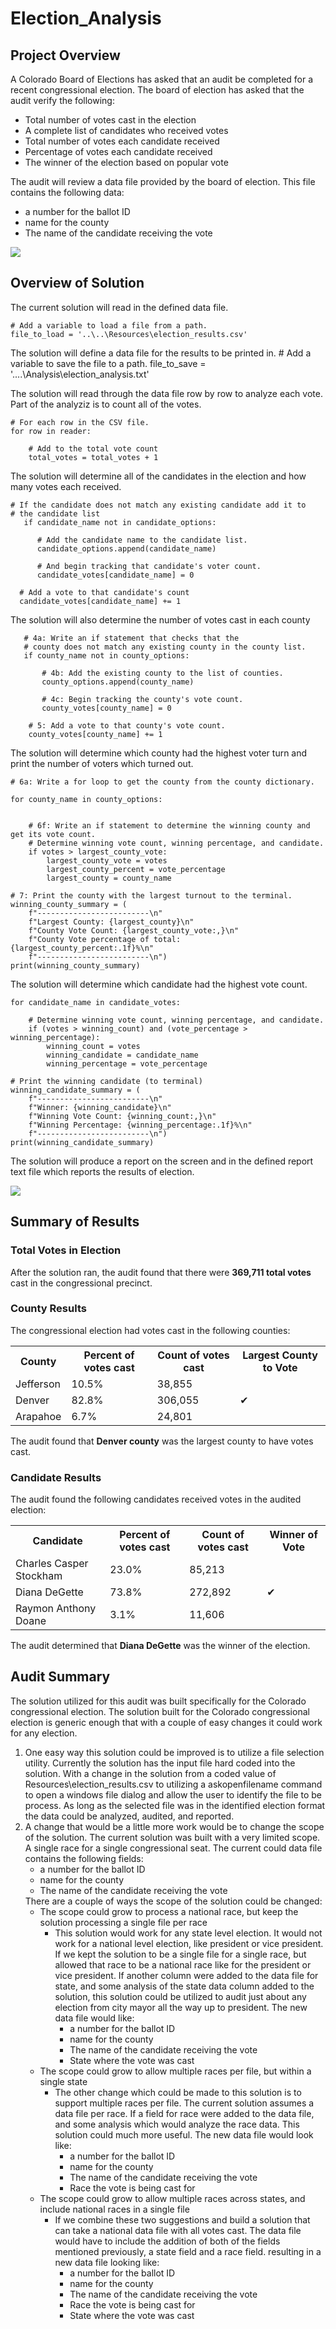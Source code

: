 # Election_Analysis

## Project Overview
A Colorado Board of Elections has asked that an audit be completed for a recent congressional election. The board of election has asked that the audit verify the following:

- Total number of votes cast in the election
- A complete list of candidates who received votes
- Total number of votes each candidate received
- Percentage of votes each candidate received
- The winner of the election based on popular vote

The audit will review a data file provided by the board of election. This file contains the following data:

- a number for the ballot ID
- name for the county
- The name of the candidate receiving the vote


![](Resources/data-3-3-1-first-10-rows.png)

## Overview of Solution

The current solution will read in the defined data file.

    # Add a variable to load a file from a path.
	file_to_load = '..\..\Resources\election_results.csv'

The solution will define a data file for the results to be printed in.
    # Add a variable to save the file to a path.
	file_to_save = '..\..\Analysis\election_analysis.txt'

The solution will read through the data file row by row to analyze each vote. Part of the analyziz is to count all of the votes.

    # For each row in the CSV file.
    for row in reader:

        # Add to the total vote count
        total_votes = total_votes + 1

The solution will determine all of the candidates in the election and how many votes each received.

    # If the candidate does not match any existing candidate add it to
    # the candidate list
       if candidate_name not in candidate_options:

          # Add the candidate name to the candidate list.
          candidate_options.append(candidate_name)

          # And begin tracking that candidate's voter count.
          candidate_votes[candidate_name] = 0

      # Add a vote to that candidate's count
      candidate_votes[candidate_name] += 1

The solution will also determine the number of votes cast in each county 

       # 4a: Write an if statement that checks that the
       # county does not match any existing county in the county list.
       if county_name not in county_options:

           # 4b: Add the existing county to the list of counties.
           county_options.append(county_name)

           # 4c: Begin tracking the county's vote count.
           county_votes[county_name] = 0

        # 5: Add a vote to that county's vote count.
        county_votes[county_name] += 1

The solution will determine which county had the highest voter turn and print the number of voters which turned out.

	# 6a: Write a for loop to get the county from the county dictionary.

    for county_name in county_options:

                
        # 6f: Write an if statement to determine the winning county and get its vote count.
        # Determine winning vote count, winning percentage, and candidate.
        if votes > largest_county_vote:
            largest_county_vote = votes
            largest_county_percent = vote_percentage
            largest_county = county_name

    # 7: Print the county with the largest turnout to the terminal.
    winning_county_summary = (
        f"-------------------------\n"
        f"Largest County: {largest_county}\n"
        f"County Vote Count: {largest_county_vote:,}\n"
        f"County Vote percentage of total: {largest_county_percent:.1f}%\n"
        f"-------------------------\n")
    print(winning_county_summary)
 
The solution will determine which candidate had the highest vote count.

	for candidate_name in candidate_votes:

        # Determine winning vote count, winning percentage, and candidate.
        if (votes > winning_count) and (vote_percentage > winning_percentage):
            winning_count = votes
            winning_candidate = candidate_name
            winning_percentage = vote_percentage

    # Print the winning candidate (to terminal)
    winning_candidate_summary = (
        f"-------------------------\n"
        f"Winner: {winning_candidate}\n"
        f"Winning Vote Count: {winning_count:,}\n"
        f"Winning Percentage: {winning_percentage:.1f}%\n"
        f"-------------------------\n")
    print(winning_candidate_summary)

The solution will produce a report on the screen and in the defined report text file which reports the results of election.


![](Resources/Election_report.jpg)




## Summary of Results

### Total Votes in Election
After the solution ran, the audit found that there were **369,711 total votes** cast in the congressional precinct. 

### County Results
The congressional election had votes cast in the following counties: 

<table>
<tr>
<th>County</th>
<th>Percent of votes cast</th>
<th>Count of votes cast</th>
<th>Largest County to Vote</th>
</tr>
<tr>
<td>Jefferson</td>
<td>10.5%</td>
<td>38,855</td>
<td></td>
</tr>
<tr>
<td>Denver</td>
<td>82.8%</td>
<td>306,055</td>
<td>&#10004</td>
</tr>
<tr>
<td>Arapahoe</td>
<td>6.7%</td>
<td>24,801</td>
<td></td>
</tr>
</table>

The audit found that **Denver county** was the largest county to have votes cast.

### Candidate Results

The audit found the following candidates received votes in the audited election:

<table>
<tr>
<th>Candidate </th>
<th>Percent of votes cast</th>
<th>Count of votes cast</th>
<th>Winner of Vote</th>
</tr>
<tr>
<td>Charles Casper Stockham</td>
<td>23.0%</td>
<td>85,213</td>
<td></td>
</tr>
<tr>
<td>Diana DeGette</td>
<td>73.8%</td>
<td>272,892</td>
<td>&#10004</td>
</tr>
<tr>
<td>Raymon Anthony Doane</td>
<td>3.1%</td>
<td>11,606</td>
<td></td>
</tr>
</table>


The audit determined that **Diana DeGette** was the winner of the election.

## Audit Summary

The solution utilized for this audit was built specifically for the Colorado congressional election. The solution built for the Colorado congressional election is generic enough that with a couple of easy changes it could work for any election.

<ol>
<li>One easy way this solution could be improved is to utilize a file selection utility. Currently the solution has the input file hard coded into the solution. With a change in the solution from  a coded value of Resources\election_results.csv to utilizing a askopenfilename command to open a windows file dialog and allow the user to identify the file to be process. As long as the selected file was in the identified election format the data could be analyzed, audited, and reported.</li>
<li>A change that would be a little more work would be to change the scope of the solution. The current solution was built with a very limited scope. A single race for a single congressional seat. The current  could data file contains the following fields:
<ul>
<li>a number for the ballot ID</li>
<li>name for the county</li>
<li>The name of the candidate receiving the vote</li>
</ul>
There are a couple of ways the scope of the solution could be changed:
<ul>
<li>The scope could grow to process a national race, but keep the solution processing a single file per race
<ul>
<li>This solution would work for any state level election. It would not work for a national level election, like president or vice president. If we kept the solution to be a single file for a single race, but allowed that race to be a national race like for the president or vice president. If another column were added to the data file for state, and some analysis of the state data column added to the solution, this solution could be utilized to audit just about any election from city mayor all the way up to president. The new data file would like:
<ul>
<li>a number for the ballot ID</li>
<li>name for the county</li>
<li>The name of the candidate receiving the vote</li>
<li>State where the vote was cast</li>
</ul>
</ul>
<li>The scope could grow to allow multiple races per file, but within a single state
<ul>
<li>The other change which could be made to this solution is to support multiple races per file. The current  solution assumes a data file per race. If a field for race were added to the data file, and some analysis which would analyze the race data. This solution could much more useful. The new data file would look like:
<ul>
<li>a number for the ballot ID</li>
<li>name for the county</li>
<li>The name of the candidate receiving the vote</li>
<li>Race the vote is being cast for</li>
</ul>
</ul>
<li>The scope could grow to allow multiple races across states, and include national races in a single file
<ul>
<li>If we combine these two suggestions and build a solution that can take a national data file with all votes cast. The data file would have to include the addition of both of the fields mentioned previously, a state field and a race field. resulting in a new data file looking like:
<ul>
<li>a number for the ballot ID</li>
<li>name for the county</li>
<li>The name of the candidate receiving the vote</li>
<li>Race the vote is being cast for</li>
<li>State where the vote was cast</li>
</ul>
</ul>
</ul>
</ol>

